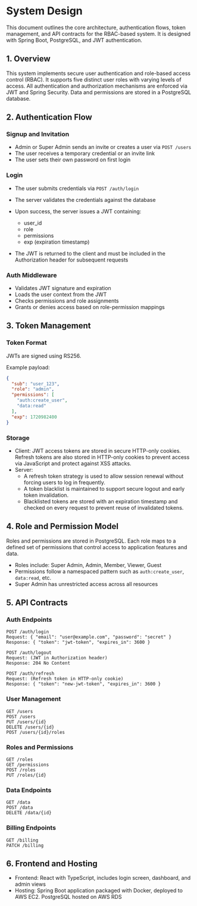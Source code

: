 # System Design

This document outlines the core architecture, authentication flows, token management, and API contracts for the RBAC-based system. It is designed with Spring Boot, PostgreSQL, and JWT authentication.

## 1. Overview

This system implements secure user authentication and role-based access control (RBAC). It supports five distinct user roles with varying levels of access. All authentication and authorization mechanisms are enforced via JWT and Spring Security. Data and permissions are stored in a PostgreSQL database.

## 2. Authentication Flow

### Signup and Invitation

- Admin or Super Admin sends an invite or creates a user via `POST /users`
- The user receives a temporary credential or an invite link
- The user sets their own password on first login

### Login

- The user submits credentials via `POST /auth/login`
- The server validates the credentials against the database
- Upon success, the server issues a JWT containing:
  - user_id
  - role
  - permissions
  - exp (expiration timestamp)

- The JWT is returned to the client and must be included in the Authorization header for subsequent requests

### Auth Middleware

- Validates JWT signature and expiration
- Loads the user context from the JWT
- Checks permissions and role assignments
- Grants or denies access based on role-permission mappings

## 3. Token Management

### Token Format

JWTs are signed using RS256.

Example payload:

```json
{
  "sub": "user_123",
  "role": "admin",
  "permissions": [
    "auth:create_user",
    "data:read"
  ],
  "exp": 1720982400
}
```

### Storage

- Client: JWT access tokens are stored in secure HTTP-only cookies. Refresh tokens are also stored in HTTP-only cookies to prevent access via JavaScript and protect against XSS attacks.
- Server:
  - A refresh token strategy is used to allow session renewal without forcing users to log in frequently.
  - A token blacklist is maintained to support secure logout and early token invalidation.
  - Blacklisted tokens are stored with an expiration timestamp and checked on every request to prevent reuse of invalidated tokens.

## 4. Role and Permission Model

Roles and permissions are stored in PostgreSQL. Each role maps to a defined set of permissions that control access to application features and data.

- Roles include: Super Admin, Admin, Member, Viewer, Guest
- Permissions follow a namespaced pattern such as `auth:create_user`, `data:read`, etc.
- Super Admin has unrestricted access across all resources

## 5. API Contracts

### Auth Endpoints

```http
POST /auth/login
Request: { "email": "user@example.com", "password": "secret" }
Response: { "token": "jwt-token", "expires_in": 3600 }

POST /auth/logout
Request: (JWT in Authorization header)
Response: 204 No Content

POST /auth/refresh
Request: (Refresh token in HTTP-only cookie)
Response: { "token": "new-jwt-token", "expires_in": 3600 }
```

### User Management

```http
GET /users
POST /users
PUT /users/{id}
DELETE /users/{id}
POST /users/{id}/roles
```

### Roles and Permissions

```http
GET /roles
GET /permissions
POST /roles
PUT /roles/{id}
```

### Data Endpoints

```http
GET /data
POST /data
DELETE /data/{id}
```

### Billing Endpoints

```http
GET /billing
PATCH /billing
```

## 6. Frontend and Hosting

- Frontend: React with TypeScript, includes login screen, dashboard, and admin views
- Hosting: Spring Boot application packaged with Docker, deployed to AWS EC2. PostgreSQL hosted on AWS RDS
